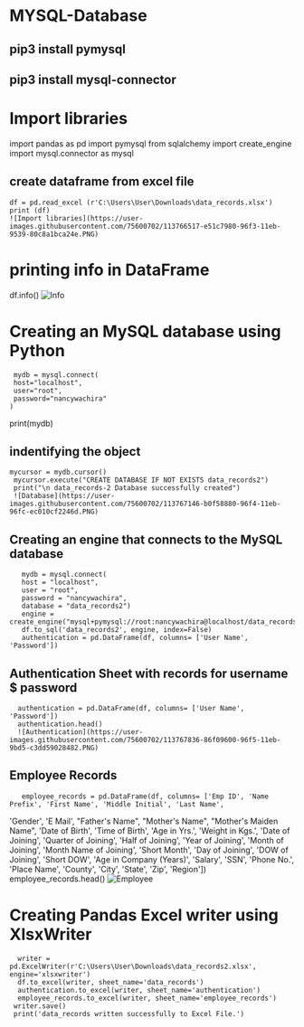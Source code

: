 # MYSQL-Database
## pip3 install pymysql
## pip3 install mysql-connector
# Import libraries

   import pandas as pd
   import pymysql
   from sqlalchemy import create_engine
   import mysql.connector as mysql
## create dataframe from excel file
    df = pd.read_excel (r'C:\Users\User\Downloads\data_records.xlsx')
    print (df)
    ![Import libraries](https://user-images.githubusercontent.com/75600702/113766517-e51c7980-96f3-11eb-9539-80c8a1bca24e.PNG)
# printing info in DataFrame
   df.info()
    ![Info](https://user-images.githubusercontent.com/75600702/113766812-42182f80-96f4-11eb-96d4-ddb24d5efb70.PNG)
# Creating an MySQL database using Python
     mydb = mysql.connect(
     host="localhost",
     user="root",
     password="nancywachira"
    )
print(mydb)
##   indentifying  the object
    mycursor = mydb.cursor()
     mycursor.execute("CREATE DATABASE IF NOT EXISTS data_records2")
     print("\n data_records-2 Database successfully created")
     ![Database](https://user-images.githubusercontent.com/75600702/113767146-b0f58880-96f4-11eb-96fc-ec010cf2246d.PNG)
  ##  Creating an engine that connects to the MySQL database
       mydb = mysql.connect(
       host = "localhost",
       user = "root",
       password = "nancywachira",
       database = "data_records2")
       engine = create_engine("mysql+pymysql://root:nancywachira@localhost/data_records2")
       df.to_sql('data_records2', engine, index=False)
       authentication = pd.DataFrame(df, columns= ['User Name', 'Password'])
## Authentication Sheet with records for username $ password
      authentication = pd.DataFrame(df, columns= ['User Name', 'Password'])
      authentication.head()
      ![Authentication](https://user-images.githubusercontent.com/75600702/113767836-86f09600-96f5-11eb-9bd5-c3dd59028482.PNG)
## Employee Records
       employee_records = pd.DataFrame(df, columns= ['Emp ID', 'Name Prefix', 'First Name', 'Middle Initial', 'Last Name',   
'Gender', 'E Mail', "Father's Name", "Mother's Name", "Mother's Maiden Name", 'Date of Birth', 'Time of Birth', 'Age in Yrs.', 'Weight in Kgs.', 'Date of Joining', 'Quarter of Joining', 'Half of Joining', 'Year of Joining', 'Month of Joining', 'Month Name of Joining', 'Short Month', 'Day of Joining', 'DOW of Joining', 'Short DOW', 'Age in Company (Years)', 'Salary',  'SSN', 'Phone No.', 'Place Name', 'County', 'City', 'State', 'Zip', 'Region'])
       employee_records.head()
   ![Employee](https://user-images.githubusercontent.com/75600702/113768205-f6668580-96f5-11eb-9a36-422f3ee1f4be.PNG)
   
# Creating  Pandas Excel writer using XlsxWriter 
      writer = pd.ExcelWriter(r'C:\Users\User\Downloads\data_records2.xlsx', engine='xlsxwriter')
      df.to_excel(writer, sheet_name='data_records')
      authentication.to_excel(writer, sheet_name='authentication')
      employee_records.to_excel(writer, sheet_name='employee_records')
     writer.save()
     print('data_records written successfully to Excel File.')

